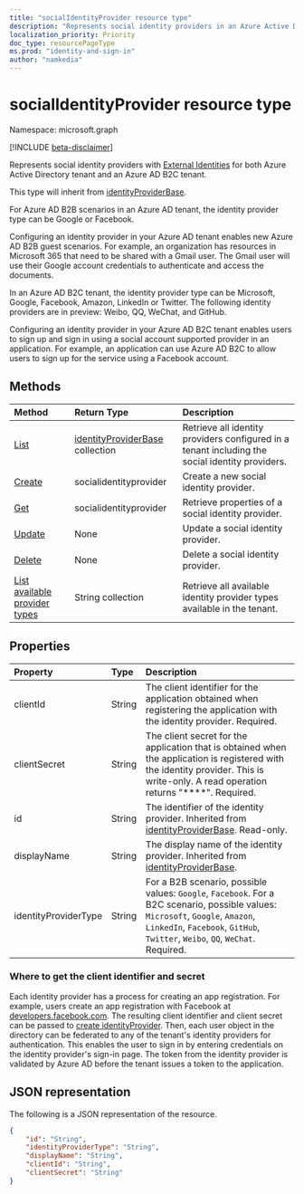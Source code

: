 ```yaml
---
title: "socialIdentityProvider resource type"
description: "Represents social identity providers in an Azure Active Directory tenant and an Azure AD B2C tenant."
localization_priority: Priority
doc_type: resourcePageType
ms.prod: "identity-and-sign-in"
author: "namkedia"
---
```


# socialIdentityProvider resource type
Namespace: microsoft.graph

[!INCLUDE [beta-disclaimer](../../includes/beta-disclaimer.md)]

Represents social identity providers with [External Identities](/azure/active-directory/external-identities/) for both Azure Active Directory tenant and an Azure AD B2C tenant.

This type will inherit from [identityProviderBase](../resources/identityproviderbase.md).

For Azure AD B2B scenarios in an Azure AD tenant, the identity provider type can be Google or Facebook.

Configuring an identity provider in your Azure AD tenant enables new Azure AD B2B guest scenarios. For example, an organization has resources in Microsoft 365 that need to be shared with a Gmail user. The Gmail user will use their Google account credentials to authenticate and access the documents.

In an Azure AD B2C tenant, the identity provider type can be Microsoft, Google, Facebook, Amazon, LinkedIn or Twitter. The following identity providers are in preview: Weibo, QQ, WeChat, and GitHub.

Configuring an identity provider in your Azure AD B2C tenant enables users to sign up and sign in using a social account supported provider in an application. For example, an application can use Azure AD B2C to allow users to sign up for the service using a Facebook account.

## Methods

| Method       | Return Type  |Description|
|:---------------|:--------|:----------|
|[List](../api/identityproviderbase-list.md)|[identityProviderBase](../resources/identityproviderbase.md) collection|Retrieve all identity providers configured in a tenant including the social identity providers.|
|[Create](../api/identityproviderbase-post-identityproviders.md)|socialidentityprovider |Create a new social identity provider.|
|[Get](../api/identityproviderbase-get.md) |socialidentityprovider |Retrieve properties of a social identity provider.|
|[Update](../api/identityproviderbase-update.md)|None|Update a social identity provider.|
|[Delete](../api/identityproviderbase-delete.md)|None|Delete a social  identity provider.|
|[List available provider types](../api/identityproviderbase-list-availableprovidertypes.md)|String collection|Retrieve all available identity provider types available in the tenant.|

## Properties

|Property|Type|Description|
|:---------------|:--------|:----------|
|clientId|String|The client identifier for the application obtained when registering the application with the identity provider. Required.|
|clientSecret|String|The client secret for the application that is obtained when the application is registered with the identity provider. This is write-only. A read operation returns "\*\*\*\*". Required.|
|id|String|The identifier of the identity provider. Inherited from [identityProviderBase](../resources/identityproviderbase.md). Read-only.|
|displayName|String|The display name of the identity provider. Inherited from [identityProviderBase](../resources/identityproviderbase.md).|
|identityProviderType|String|For a B2B scenario, possible values: `Google`, `Facebook`. For a B2C scenario, possible values: `Microsoft`, `Google`, `Amazon`, `LinkedIn`, `Facebook`, `GitHub`, `Twitter`, `Weibo`, `QQ`, `WeChat`. Required.|

### Where to get the client identifier and secret

Each identity provider has a process for creating an app registration. For example, users create an app registration with Facebook at [developers.facebook.com](https://developers.facebook.com/). The resulting client identifier and client secret can be passed to [create identityProvider](../api/identityproviderbase-post-identityproviders.md). Then, each user object in the directory can be federated to any of the tenant's identity providers for authentication. This enables the user to sign in by entering credentials on the identity provider's sign-in page. The token from the identity provider is validated by Azure AD before the tenant issues a token to the application.

## JSON representation

The following is a JSON representation of the resource.

<!-- {
  "blockType": "resource",
  "@odata.type": "microsoft.graph.socialIdentityProvider"
} -->

```json
{
    "id": "String",
    "identityProviderType": "String",
    "displayName": "String",
    "clientId": "String",
    "clientSecret": "String"
}
```

